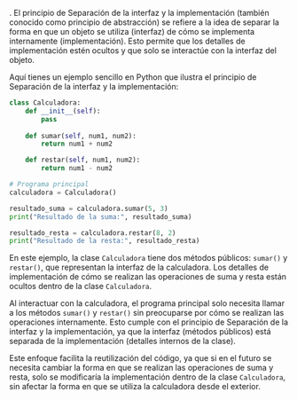 .
El principio de Separación de la interfaz y la implementación (también conocido como principio de abstracción) se refiere a la idea de separar la forma en que un objeto se utiliza (interfaz) de cómo se implementa internamente (implementación). Esto permite que los detalles de implementación estén ocultos y que solo se interactúe con la interfaz del objeto.

Aquí tienes un ejemplo sencillo en Python que ilustra el principio de Separación de la interfaz y la implementación:

```python
class Calculadora:
    def __init__(self):
        pass
    
    def sumar(self, num1, num2):
        return num1 + num2

    def restar(self, num1, num2):
        return num1 - num2

# Programa principal
calculadora = Calculadora()

resultado_suma = calculadora.sumar(5, 3)
print("Resultado de la suma:", resultado_suma)

resultado_resta = calculadora.restar(8, 2)
print("Resultado de la resta:", resultado_resta)
```

En este ejemplo, la clase `Calculadora` tiene dos métodos públicos: `sumar()` y `restar()`, que representan la interfaz de la calculadora. Los detalles de implementación de cómo se realizan las operaciones de suma y resta están ocultos dentro de la clase `Calculadora`.

Al interactuar con la calculadora, el programa principal solo necesita llamar a los métodos `sumar()` y `restar()` sin preocuparse por cómo se realizan las operaciones internamente. Esto cumple con el principio de Separación de la interfaz y la implementación, ya que la interfaz (métodos públicos) está separada de la implementación (detalles internos de la clase).

Este enfoque facilita la reutilización del código, ya que si en el futuro se necesita cambiar la forma en que se realizan las operaciones de suma y resta, solo se modificaría la implementación dentro de la clase `Calculadora`, sin afectar la forma en que se utiliza la calculadora desde el exterior.
